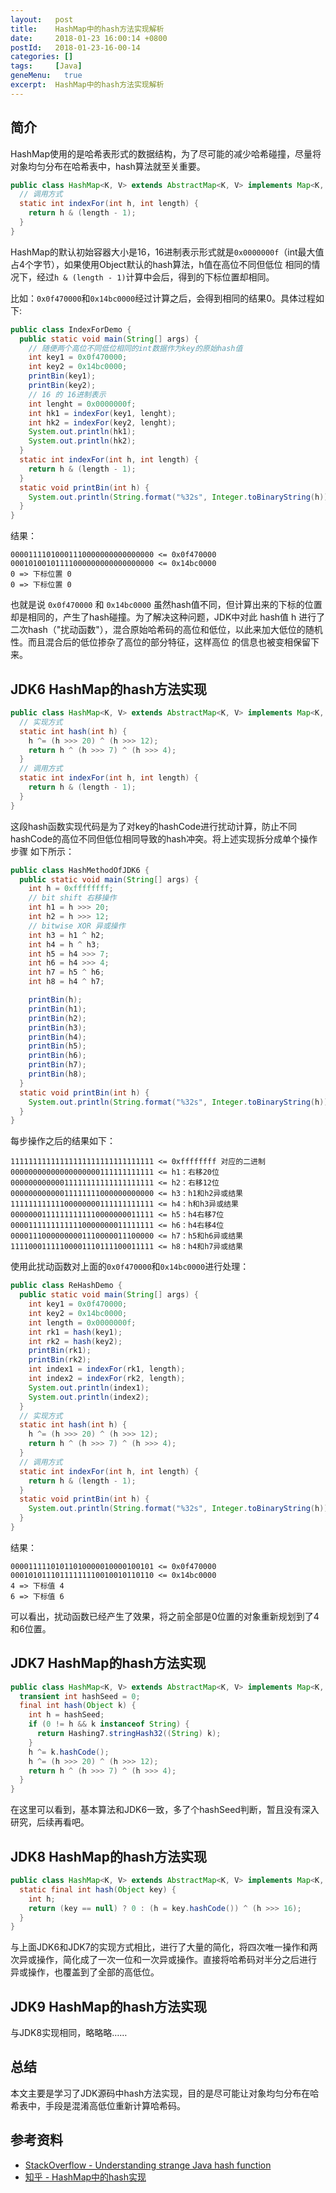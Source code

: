 ```yaml
---
layout:   post
title:    HashMap中的hash方法实现解析
date:     2018-01-23 16:00:14 +0800
postId:   2018-01-23-16-00-14
categories: []
tags:     [Java]
geneMenu:   true
excerpt:  HashMap中的hash方法实现解析
---
```


## 简介
HashMap使用的是哈希表形式的数据结构，为了尽可能的减少哈希碰撞，尽量将对象均匀分布在哈希表中，hash算法就至关重要。

```java
public class HashMap<K, V> extends AbstractMap<K, V> implements Map<K, V>, Cloneable, Serializable {
  // 调用方式
  static int indexFor(int h, int length) {
    return h & (length - 1);
  }
}
```

HashMap的默认初始容器大小是16，16进制表示形式就是`0x0000000f`（int最大值占4个字节），如果使用Object默认的hash算法，h值在高位不同但低位
相同的情况下，经过`h & (length - 1)`计算中会后，得到的下标位置却相同。

比如：`0x0f470000`和`0x14bc0000`经过计算之后，会得到相同的结果0。具体过程如下:

```java
public class IndexForDemo {
  public static void main(String[] args) {
    // 随便两个高位不同低位相同的int数据作为key的原始hash值
    int key1 = 0x0f470000;
    int key2 = 0x14bc0000;
    printBin(key1);
    printBin(key2);
    // 16 的 16进制表示
    int lenght = 0x0000000f;
    int hk1 = indexFor(key1, lenght);
    int hk2 = indexFor(key2, lenght);
    System.out.println(hk1);
    System.out.println(hk2);
  }
  static int indexFor(int h, int length) {
    return h & (length - 1);
  }
  static void printBin(int h) {
    System.out.println(String.format("%32s", Integer.toBinaryString(h)).replace(' ', '0'));
  }
}
```

结果：

```text
00001111010001110000000000000000 <= 0x0f470000
00010100101111000000000000000000 <= 0x14bc0000
0 => 下标位置 0
0 => 下标位置 0
```

也就是说 `0x0f470000` 和 `0x14bc0000` 虽然hash值不同，但计算出来的下标的位置却是相同的，产生了hash碰撞。为了解决这种问题，JDK中对此
hash值 h 进行了二次hash（"扰动函数"），混合原始哈希码的高位和低位，以此来加大低位的随机性。而且混合后的低位掺杂了高位的部分特征，这样高位
的信息也被变相保留下来。

## JDK6 HashMap的hash方法实现

```java
public class HashMap<K, V> extends AbstractMap<K, V> implements Map<K, V>, Cloneable, Serializable {
  // 实现方式
  static int hash(int h) {
    h ^= (h >>> 20) ^ (h >>> 12);
    return h ^ (h >>> 7) ^ (h >>> 4);
  }
  // 调用方式
  static int indexFor(int h, int length) {
    return h & (length - 1);
  }
}
```

这段hash函数实现代码是为了对key的hashCode进行扰动计算，防止不同hashCode的高位不同但低位相同导致的hash冲突。将上述实现拆分成单个操作步骤
如下所示：

```java
public class HashMethodOfJDK6 {
  public static void main(String[] args) {
    int h = 0xffffffff;
    // bit shift 右移操作
    int h1 = h >>> 20;
    int h2 = h >>> 12;
    // bitwise XOR 异或操作
    int h3 = h1 ^ h2;
    int h4 = h ^ h3;
    int h5 = h4 >>> 7;
    int h6 = h4 >>> 4;
    int h7 = h5 ^ h6;
    int h8 = h4 ^ h7;

    printBin(h);
    printBin(h1);
    printBin(h2);
    printBin(h3);
    printBin(h4);
    printBin(h5);
    printBin(h6);
    printBin(h7);
    printBin(h8);
  }
  static void printBin(int h) {
    System.out.println(String.format("%32s", Integer.toBinaryString(h)).replace(' ', '0'));
  }
}
```

每步操作之后的结果如下：

```text
11111111111111111111111111111111 <= 0xffffffff 对应的二进制
00000000000000000000111111111111 <= h1：右移20位
00000000000011111111111111111111 <= h2：右移12位
00000000000011111111000000000000 <= h3：h1和h2异或结果
11111111111100000000111111111111 <= h4：h和h3异或结果
00000001111111111110000000011111 <= h5：h4右移7位
00001111111111110000000011111111 <= h6：h4右移4位
00001110000000001110000011100000 <= h7：h5和h6异或结果
11110001111100001110111100011111 <= h8：h4和h7异或结果
```

使用此扰动函数对上面的`0x0f470000`和`0x14bc0000`进行处理：

```java
public class ReHashDemo {
  public static void main(String[] args) {
    int key1 = 0x0f470000;
    int key2 = 0x14bc0000;
    int length = 0x0000000f;
    int rk1 = hash(key1);
    int rk2 = hash(key2);
    printBin(rk1);
    printBin(rk2);
    int index1 = indexFor(rk1, length);
    int index2 = indexFor(rk2, length);
    System.out.println(index1);
    System.out.println(index2);
  }
  // 实现方式
  static int hash(int h) {
    h ^= (h >>> 20) ^ (h >>> 12);
    return h ^ (h >>> 7) ^ (h >>> 4);
  }
  // 调用方式
  static int indexFor(int h, int length) {
    return h & (length - 1);
  }
  static void printBin(int h) {
    System.out.println(String.format("%32s", Integer.toBinaryString(h)).replace(' ', '0'));
  }
}
```

结果：

```text
00001111101011010000010000100101 <= 0x0f470000
00010101110111111110010010110110 <= 0x14bc0000
4 => 下标值 4
6 => 下标值 6
```

可以看出，扰动函数已经产生了效果，将之前全部是0位置的对象重新规划到了4和6位置。

## JDK7 HashMap的hash方法实现

```java
public class HashMap<K, V> extends AbstractMap<K, V> implements Map<K, V>, Cloneable, Serializable {
  transient int hashSeed = 0;
  final int hash(Object k) {
    int h = hashSeed;
    if (0 != h && k instanceof String) {
      return Hashing7.stringHash32((String) k);
    }
    h ^= k.hashCode();
    h ^= (h >>> 20) ^ (h >>> 12);
    return h ^ (h >>> 7) ^ (h >>> 4);
  }
}
```
在这里可以看到，基本算法和JDK6一致，多了个hashSeed判断，暂且没有深入研究，后续再看吧。

## JDK8 HashMap的hash方法实现

```java
public class HashMap<K, V> extends AbstractMap<K, V> implements Map<K, V>, Cloneable, Serializable {
  static final int hash(Object key) {
    int h;
    return (key == null) ? 0 : (h = key.hashCode()) ^ (h >>> 16);
  }
}
```

与上面JDK6和JDK7的实现方式相比，进行了大量的简化，将四次唯一操作和两次异或操作，简化成了一次一位和一次异或操作。直接将哈希码对半分之后进行
异或操作，也覆盖到了全部的高低位。

## JDK9 HashMap的hash方法实现

与JDK8实现相同，略略略……

## 总结

本文主要是学习了JDK源码中hash方法实现，目的是尽可能让对象均匀分布在哈希表中，手段是混淆高低位重新计算哈希码。

## 参考资料

* [StackOverflow - Understanding strange Java hash function](https://stackoverflow.com/questions/9335169/understanding-strange-java-hash-function)
* [知乎 - HashMap中的hash实现](https://www.zhihu.com/question/51784530)
